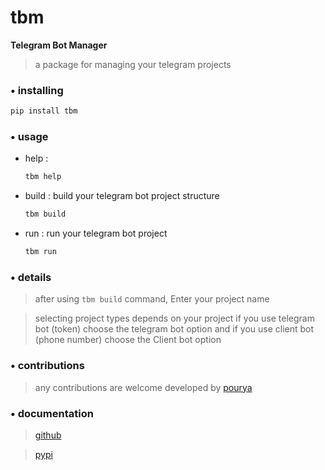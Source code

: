 # tbm

**Telegram Bot Manager**

> a package for managing your telegram projects

### • installing

```bash
pip install tbm
```

### • usage

- help :
  ```bash
  tbm help
  ```
- build : build your telegram bot project structure
  ```bash
  tbm build
  ```
- run : run your telegram bot project
  ```bash
  tbm run
  ```

### • details

> after using `tbm build` command, Enter your project name

> selecting project types depends on your project
> if you use telegram bot (token) choose the telegram bot option and if you use client bot (phone number) choose the Client bot option

### • contributions

> any contributions are welcome
> developed by [pourya](https://github.com/pousay)

### • documentation

> [github](https://github.com/pousay/tbm)

> [pypi](https://pypi.org/project/tbm/)
